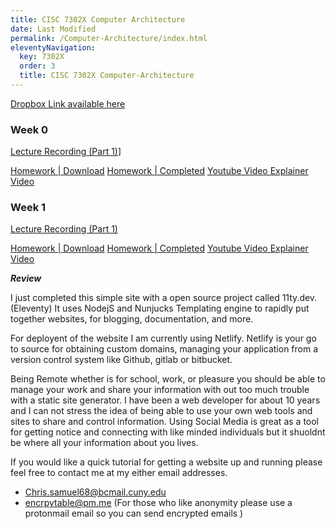 ```yaml
---
title: CISC 7302X Computer Architecture
date: Last Modified 
permalink: /Computer-Architecture/index.html
eleventyNavigation:
  key: 7302X
  order: 3
  title: CISC 7302X Computer-Architecture
---
```


[Dropbox Link available here](https://www.dropbox.com/sh/h2qni43p54zmnds/AAB-s1gU1OhFqLLQBZ60EX1Ka?dl=0)


### Week 0

[Lecture Recording (Part 1)](https://youtu.be/aaOzmm1vuVo)]
<!-- [Lecture Recording (Part 2)]() -->
[Homework | Download]()
[Homework | Completed]()
[Youtube Video Explainer Video]()


### Week 1

[Lecture Recording (Part 1)](https://youtu.be/0coMmiFjxjQ)
<!-- [Lecture Recording (Part 2)]() -->
[Homework | Download]()
[Homework | Completed]()
[Youtube Video Explainer Video]()


***Review***

I just completed this simple site with a open source project 
called 11ty.dev. (Eleventy) It uses NodejS and Nunjucks Templating engine to rapidly put together websites, for blogging, documentation, and more. 

For deployent of the website I am currently using Netlify. Netlify is your go to source for obtaining custom domains, managing your application from a version control system like Github, gitlab or bitbucket.

 Being Remote whether is for school, work, or pleasure you should be able to manage your work and share your information with out too much trouble with a static site generator. I have been a web developer for about 10 years and I can not stress the idea of being able to use your own web tools and sites to share and control information. Using Social Media is great as a tool for getting notice and connecting with like minded individuals but it shuoldnt be where all your information about you lives.

 If you would like a quick tutorial for getting a website up and running please feel free to contact me at  my either email addresses.

- Chris.samuel68@bcmail.cuny.edu 
- encrpytable@pm.me (For those who like anonymity please use a protonmail email so you can send encrypted emails ) 

